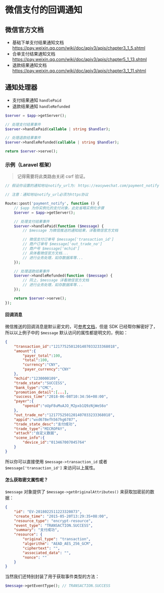 # 微信支付的回调通知

## 微信官方文档
- 基础下单支付结果通知文档 https://pay.weixin.qq.com/wiki/doc/apiv3/apis/chapter3_1_5.shtml
- 合单支付结果通知文档 https://pay.weixin.qq.com/wiki/doc/apiv3/apis/chapter5_1_13.shtml
- 退款结果通知文档 https://pay.weixin.qq.com/wiki/doc/apiv3/apis/chapter3_1_11.shtml

## 通知处理器

- 支付结果通知 `handlePaid`
- 退款结果通知 `handleRefunded`

```php
$server = $app->getServer();

// 处理支付结果事件
$server->handlePaid(callable | string $handler);

// 处理退款结果事件
$server->handleRefunded(callable | string $handler);

return $server->serve();
```

### 示例（Laravel 框架）

> 记得需要将此类路由关闭 csrf 验证。

```php
// 假设你设置的通知地址notify_url为: https://easywechat.com/payment_notify 

// 注意：通知地址notify_url必须为https协议

Route::post('payment_notify', function () {
    // $app 为你实例化的支付对象，此处省略实例化步骤
    $server = $app->getServer();

    // 处理支付结果事件
    $server->handlePaid(function ($message) {
        // $message 为微信推送的通知结果，详看微信官方文档 

        // 微信支付订单号 $message['transaction_id']
        // 商户订单号 $message['out_trade_no']
        // 商户号 $message['mchid']
        // 具体看微信官方文档...
        // 进行业务处理，如存数据库等...
    });

    // 处理退款结果事件
    $server->handleRefunded(function ($message) {
        // 同上，$message 详看微信官方文档 
        // 进行业务处理，如存数据库等...
    });

    return $server->serve();
});
```

#### 回调消息

微信推送的回调消息是默认密文的，可[参考文档](https://pay.weixin.qq.com/wiki/doc/apiv3/apis/chapter3_1_5.shtml)，但是 SDK 已经帮你解密好了，所以以上例子中的 `$message` 默认访问的属性都是明文的，例如：

```json
{
    "transaction_id":"1217752501201407033233368018",
    "amount":{
        "payer_total":100,
        "total":100,
        "currency":"CNY",
        "payer_currency":"CNY"
    },
    "mchid":"1230000109",
    "trade_state":"SUCCESS",
    "bank_type":"CMC",
    "promotion_detail":[...],
    "success_time":"2018-06-08T10:34:56+08:00",
    "payer":{
        "openid":"oUpF8uMuAJO_M2pxb1Q9zNjWeS6o"
    },
    "out_trade_no":"1217752501201407033233368018",
    "appid":"wxd678efh567hg6787",
    "trade_state_desc":"支付成功",
    "trade_type":"MICROPAY",
    "attach":"自定义数据",
    "scene_info":{
        "device_id":"013467007045764"
    }
}
```

所以你可以直接使用 `$message->transaction_id` 或者 `$message['transaction_id']` 来访问以上属性。

#### 怎么获取密文属性呢？

`$message` 对象提供了 `$message->getOriginalAttributes()` 来获取加密前的数据：

```json
{
    "id": "EV-2018022511223320873",
    "create_time": "2015-05-20T13:29:35+08:00",
    "resource_type": "encrypt-resource",
    "event_type": "TRANSACTION.SUCCESS",
    "summary": "支付成功",
    "resource": {
        "original_type": "transaction",
        "algorithm": "AEAD_AES_256_GCM",
        "ciphertext": "",
        "associated_data": "",
        "nonce": ""
    }
}
```

当然我们还特别封装了用于获取事件类型的方法：

```php
$message->getEventType(); // TRANSACTION.SUCCESS
```
